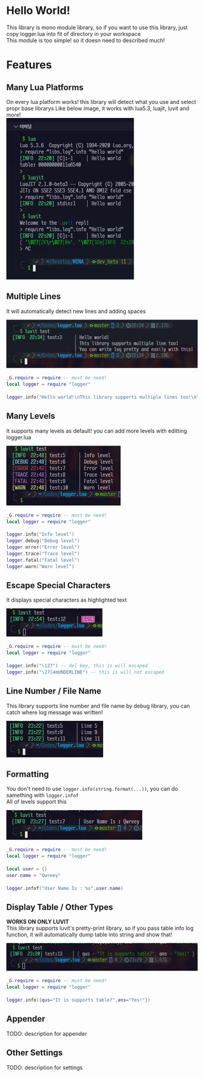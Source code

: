 # Hello World!

This library is mono module library, so if you want to use this library, just copy logger.lua into fit of directory in your workspace  
This module is too simple! so it doesn need to described much!

# Features

## Many Lua Platforms

On every lua platform works! this library will detect what you use and select propr base librarys Like below image, it works with lua5.3, luajit, luvit and more!  
![preview](./img/preview.png)

## Multiple Lines

It will automatically detect new lines and adding spaces

![preview](./img/multipleLine.png)

```lua
_G.require = require -- must be need!
local logger = require "logger"

logger.info("Hello world!\nThis library supports multiple lines too!\nYou can write log pretty and easily with this!")
```

## Many Levels

It supports many levels as default! you can add more levels with editting logger.lua

![preview](./img/levels.png)

```lua
_G.require = require -- must be need!
local logger = require "logger"

logger.info("Info level")
logger.debug("Debug level")
logger.error("Error level")
logger.trace("Trace level")
logger.fatal("Fatal level")
logger.warn("Warn level")
```

## Escape Special Characters

It displays special characters as highlighted text

![preview](./img/escape.png)

```lua
_G.require = require -- must be need!
local logger = require "logger"

logger.info("\127") -- del key, this is will escaped
logger.info("\27[4mUNDERLINE") -- this is will not escaped
```

## Line Number / File Name

This library supports line number and file name by debug library, you can catch where log message was written!

![preview](./img/line.png)

## Formatting

You don't need to use `logger.info(string.format(...))`, you can do samething with `logger.infof`  
All of levels support this

![preview](./img/format.png)

```lua
_G.require = require -- must be need!
local logger = require "logger"

local user = {}
user.name = "Qwreey"

logger.infof("User Name Is : %s",user.name)
```

## Display Table / Other Types

**WORKS ON ONLY LUVIT**  
This library supports luvit's pretty-print library, so if you pass table info log function, it will automatically dump table into string and show that!

![preview](./img/table.png)

```lua
_G.require = require -- must be need!
local logger = require "logger"

logger.info({qus="It is supports table?",ans="Yes!"})
```

## Appender

TODO: description for appender

## Other Settings

TODO: description for settings
